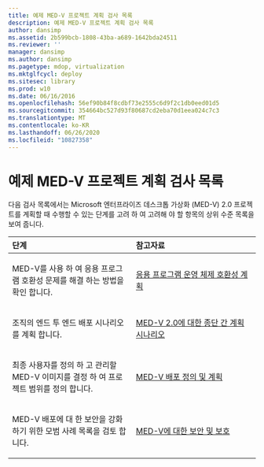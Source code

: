 ```yaml
---
title: 예제 MED-V 프로젝트 계획 검사 목록
description: 예제 MED-V 프로젝트 계획 검사 목록
author: dansimp
ms.assetid: 2b599bcb-1808-43ba-a689-1642bda24511
ms.reviewer: ''
manager: dansimp
ms.author: dansimp
ms.pagetype: mdop, virtualization
ms.mktglfcycl: deploy
ms.sitesec: library
ms.prod: w10
ms.date: 06/16/2016
ms.openlocfilehash: 56ef90b84f8cdbf73e2555c6d9f2c1db0eed01d5
ms.sourcegitcommit: 354664bc527d93f80687cd2eba70d1eea024c7c3
ms.translationtype: MT
ms.contentlocale: ko-KR
ms.lasthandoff: 06/26/2020
ms.locfileid: "10827358"
---
```

# 예제 MED-V 프로젝트 계획 검사 목록


다음 검사 목록에서는 Microsoft 엔터프라이즈 데스크톱 가상화 (MED-V) 2.0 프로젝트를 계획할 때 수행할 수 있는 단계를 고려 하 여 고려해 야 할 항목의 상위 수준 목록을 보여 줍니다.

<table>
<colgroup>
<col width="50%" />
<col width="50%" />
</colgroup>
<thead>
<tr class="header">
<th align="left">단계</th>
<th align="left">참고자료</th>
</tr>
</thead>
<tbody>
<tr class="odd">
<td align="left"><p>MED-V를 사용 하 여 응용 프로그램 호환성 문제를 해결 하는 방법을 확인 합니다.</p></td>
<td align="left"><p><a href="planning-for-application-operating-system-compatibility.md" data-raw-source="[Planning for Application Operating System Compatibility](planning-for-application-operating-system-compatibility.md)">응용 프로그램 운영 체제 호환성 계획</a></p></td>
</tr>
<tr class="even">
<td align="left"><p>조직의 엔드 투 엔드 배포 시나리오를 계획 합니다.</p></td>
<td align="left"><p><a href="end-to-end-planning-scenario-for-med-v-20.md" data-raw-source="[End-to-End Planning Scenario for MED-V 2.0](end-to-end-planning-scenario-for-med-v-20.md)">MED-V 2.0에 대한 종단 간 계획 시나리오</a></p></td>
</tr>
<tr class="odd">
<td align="left"><p>최종 사용자를 정의 하 고 관리할 MED-V 이미지를 결정 하 여 프로젝트 범위를 정의 합니다.</p></td>
<td align="left"><p><a href="define-and-plan-your-med-v-deployment.md" data-raw-source="[Define and Plan your MED-V Deployment](define-and-plan-your-med-v-deployment.md)">MED-V 배포 정의 및 계획</a></p></td>
</tr>
<tr class="even">
<td align="left"><p>MED-V 배포에 대 한 보안을 강화 하기 위한 모범 사례 목록을 검토 합니다.</p></td>
<td align="left"><p><a href="security-and-protection-for-med-v.md" data-raw-source="[Security and Protection for MED-V](security-and-protection-for-med-v.md)">MED-V에 대한 보안 및 보호</a></p></td>
</tr>
</tbody>
</table>

 

 

 





